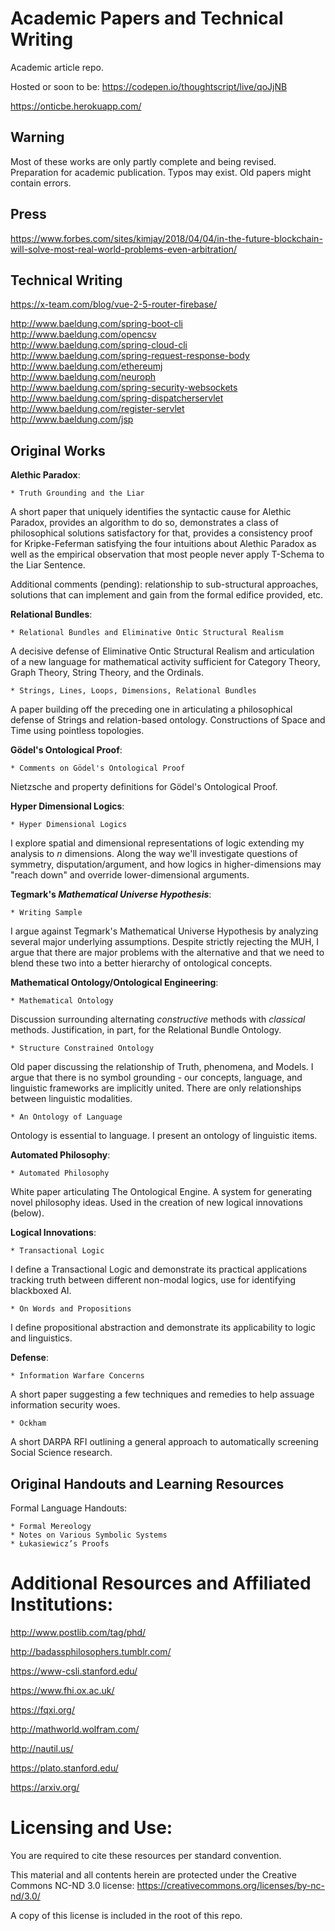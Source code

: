 # Academic Papers and Technical Writing

Academic article repo.

Hosted or soon to be: https://codepen.io/thoughtscript/live/qoJjNB 

https://onticbe.herokuapp.com/

## Warning

Most of these works are only partly complete and being revised. Preparation for academic publication. Typos may exist. Old papers might contain errors.

## Press

https://www.forbes.com/sites/kimjay/2018/04/04/in-the-future-blockchain-will-solve-most-real-world-problems-even-arbitration/

## Technical Writing 

https://x-team.com/blog/vue-2-5-router-firebase/

http://www.baeldung.com/spring-boot-cli  
http://www.baeldung.com/opencsv   
http://www.baeldung.com/spring-cloud-cli   
http://www.baeldung.com/spring-request-response-body   
http://www.baeldung.com/ethereumj   
http://www.baeldung.com/neuroph   
http://www.baeldung.com/spring-security-websockets   
http://www.baeldung.com/spring-dispatcherservlet   
http://www.baeldung.com/register-servlet   
http://www.baeldung.com/jsp  

## Original Works

**Alethic Paradox**:
```
* Truth Grounding and the Liar 
```
A short paper that uniquely identifies the syntactic cause for Alethic Paradox, provides an algorithm to do so, demonstrates a class of philosophical solutions satisfactory for that, provides a consistency proof for Kripke-Feferman satisfying the four intuitions about Alethic Paradox as well as the empirical observation that most people never apply T-Schema to the Liar Sentence.

Additional comments (pending): relationship to sub-structural approaches, solutions that can implement and gain from the formal edifice provided, etc.

**Relational Bundles**:
```
* Relational Bundles and Eliminative Ontic Structural Realism 
```
A decisive defense of Eliminative Ontic Structural Realism and articulation of a new language for mathematical activity sufficient for Category Theory, Graph Theory, String Theory, and the Ordinals.

```
* Strings, Lines, Loops, Dimensions, Relational Bundles 
```
A paper building off the preceding one in articulating a philosophical defense of Strings and relation-based ontology. Constructions of Space and Time using pointless topologies.

**Gödel's Ontological Proof**:
```
* Comments on Gödel's Ontological Proof
```
Nietzsche and property definitions for Gödel's Ontological Proof.

**Hyper Dimensional Logics**:
```
* Hyper Dimensional Logics
```
I explore spatial and dimensional representations of logic extending my analysis to *n* dimensions. Along the way we'll investigate questions of symmetry, disputation/argument, and how logics in higher-dimensions may "reach down" and override lower-dimensional arguments.

**Tegmark's *Mathematical Universe Hypothesis***:
```
* Writing Sample
```
I argue against Tegmark's Mathematical Universe Hypothesis by analyzing several major underlying assumptions. Despite strictly rejecting the MUH, I argue that there are major problems with the alternative and that we need to blend these two into a better hierarchy of ontological concepts.

**Mathematical Ontology/Ontological Engineering**:
```
* Mathematical Ontology
```
Discussion surrounding alternating *constructive* methods with *classical* methods. Justification, in part, for the Relational Bundle Ontology.
```
* Structure Constrained Ontology
```
Old paper discussing the relationship of Truth, phenomena, and Models. I argue that there is no symbol grounding - our concepts, language, and linguistic frameworks are implicitly united. There are only relationships between linguistic modalities.
```
* An Ontology of Language
```
Ontology is essential to language. I present an ontology of linguistic items.

**Automated Philosophy**:
```
* Automated Philosophy
```
White paper articulating The Ontological Engine. A system for generating novel philosophy ideas. Used in the creation of new logical innovations (below).

**Logical Innovations**:
```
* Transactional Logic
```
I define a Transactional Logic and demonstrate its practical applications tracking truth between different non-modal logics, use for identifying blackboxed AI.
```
* On Words and Propositions
```
I define propositional abstraction and demonstrate its applicability to logic and linguistics.

**Defense**:
```
* Information Warfare Concerns
```
A short paper suggesting a few techniques and remedies to help assuage information security woes.

```
* Ockham
```
A short DARPA RFI outlining a general approach to automatically screening Social Science research.

## Original Handouts and Learning Resources

Formal Language Handouts:
```
* Formal Mereology
* Notes on Various Symbolic Systems
* Łukasiewicz’s Proofs
```

# Additional Resources and Affiliated Institutions:

http://www.postlib.com/tag/phd/

http://badassphilosophers.tumblr.com/

https://www-csli.stanford.edu/

https://www.fhi.ox.ac.uk/

https://fqxi.org/

http://mathworld.wolfram.com/

http://nautil.us/

https://plato.stanford.edu/

https://arxiv.org/

# Licensing and Use:

You are required to cite these resources per standard convention.

This material and all contents herein are protected under the Creative Commons NC-ND 3.0 license: https://creativecommons.org/licenses/by-nc-nd/3.0/

A copy of this license is included in the root of this repo.
